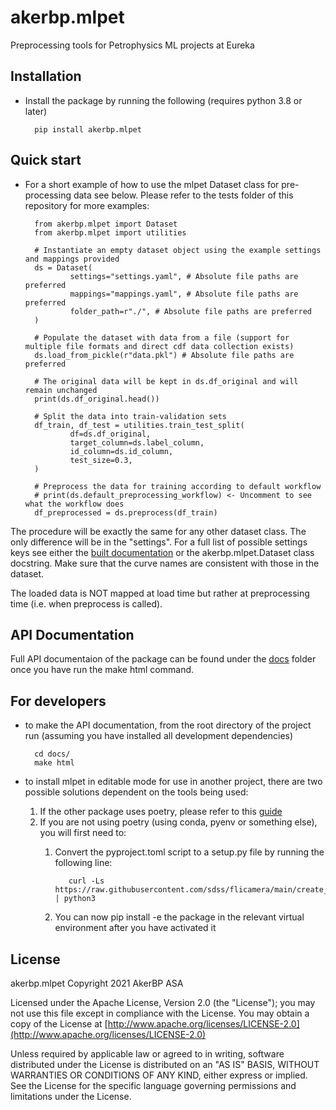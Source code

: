 # akerbp.mlpet

Preprocessing tools for Petrophysics ML projects at Eureka

## Installation

- Install the package by running the following (requires python 3.8 or later)

        pip install akerbp.mlpet


## Quick start

- For a short example of how to use the mlpet Dataset class for pre-processing data see below. Please refer to the tests folder of this repository for more examples:

        from akerbp.mlpet import Dataset
        from akerbp.mlpet import utilities

        # Instantiate an empty dataset object using the example settings and mappings provided
        ds = Dataset(
                settings="settings.yaml", # Absolute file paths are preferred
                mappings="mappings.yaml", # Absolute file paths are preferred
                folder_path=r"./", # Absolute file paths are preferred
        )

        # Populate the dataset with data from a file (support for multiple file formats and direct cdf data collection exists)
        ds.load_from_pickle(r"data.pkl") # Absolute file paths are preferred

        # The original data will be kept in ds.df_original and will remain unchanged
        print(ds.df_original.head())

        # Split the data into train-validation sets
        df_train, df_test = utilities.train_test_split(
                df=ds.df_original,
                target_column=ds.label_column,
                id_column=ds.id_column,
                test_size=0.3,
        )

        # Preprocess the data for training according to default workflow
        # print(ds.default_preprocessing_workflow) <- Uncomment to see what the workflow does
        df_preprocessed = ds.preprocess(df_train)


The procedure will be exactly the same for any other dataset class. The only difference will be in the "settings". For a full list of possible settings keys see either the [built documentation](docs/build/html/akerbp.mlpet.html) or the akerbp.mlpet.Dataset class docstring. Make sure that the curve names are consistent with those in the dataset.

The loaded data is NOT mapped at load time but rather at preprocessing time (i.e. when preprocess is called).

## API Documentation

Full API documentaion of the package can be found under the [docs](docs/build/html/index.html) folder once you have run the make html command.

## For developers

- to make the API documentation, from the root directory of the project run (assuming you have installed all development dependencies)

        cd docs/
        make html

- to install mlpet in editable mode for use in another project, there are two
  possible solutions dependent on the tools being used:
   1. If the other package uses poetry, please refer to this [guide](https://github.com/python-poetry/poetry/discussions/1135#discussioncomment-145756)
   2. If you are not using poetry (using conda, pyenv or something else), you will first need to:
      1. Convert the pyproject.toml script to a setup.py file by running the following line:

                curl -Ls https://raw.githubusercontent.com/sdss/flicamera/main/create_setup.py | python3

      2. You can now pip install -e the package in the relevant virtual environment after you have activated it
## License

akerbp.mlpet Copyright 2021 AkerBP ASA

Licensed under the Apache License, Version 2.0 (the "License");
you may not use this file except in compliance with the License.
You may obtain a copy of the License at [http://www.apache.org/licenses/LICENSE-2.0](http://www.apache.org/licenses/LICENSE-2.0)

Unless required by applicable law or agreed to in writing, software
distributed under the License is distributed on an "AS IS" BASIS,
WITHOUT WARRANTIES OR CONDITIONS OF ANY KIND, either express or implied.
See the License for the specific language governing permissions and
limitations under the License.
